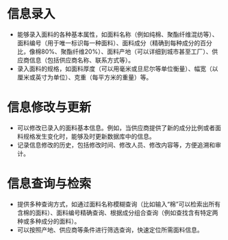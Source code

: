 # **信息录入**
   - 能够录入面料的各种基本属性，如面料名称（例如纯棉、聚酯纤维混纺等）、面料编号（用于唯一标识每一种面料）、面料成分（精确到每种成分的百分比，像棉80%、聚酯纤维20%）、面料产地（可以详细到城市甚至工厂）、供应商信息（包括供应商名称、联系方式等）。
   - 录入面料的规格，如面料厚度（可以用毫米或旦尼尔等单位衡量）、幅宽（以厘米或英寸为单位）、克重（每平方米的重量）等。
# **信息修改与更新**
   - 可以修改已录入的面料基本信息。例如，当供应商提供了新的成分比例或者面料规格发生变化时，能够及时更新数据库中的信息。
   - 记录信息修改的历史，包括修改时间、修改人员、修改内容等，方便追溯和审计。
# **信息查询与检索**
   - 提供多种查询方式，如通过面料名称模糊查询（比如输入“棉”可以检索出所有含棉的面料）、面料编号精确查询、根据成分组合查询（例如查找含有特定两种或多种成分的面料）。
   - 可以按照产地、供应商等条件进行筛选查询，快速定位所需面料信息。
